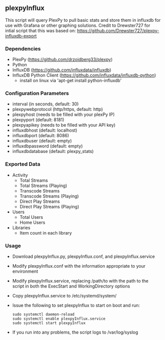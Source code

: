 ## plexpyInflux

This script will query PlexPy to pull basic stats and store them in influxdb for use with Grafana or other graphing solutions. Credit to Drewster727 for intial script that this was based on: https://github.com/Drewster727/plexpy-influxdb-export

### Dependencies
- PlexPy (https://github.com/drzoidberg33/plexpy)
- Python
- InfluxDB (https://github.com/influxdata/influxdb)
- InfluxDB Python Client (https://github.com/influxdata/influxdb-python)
  - install on linux via 'apt-get install python-influxdb'

### Configuration Parameters
- interval (in seconds, default: 30)
- plexpywebprotocol (http/https, default: http)
- plexpyhost (needs to be filled with your plexPy IP)
- plexpyport (default: 8181)
- plexpyapikey (needs to be filled with your API key)
- influxdbhost (default: localhost)
- influxdbport (default: 8086)
- influxdbuser (default: empty)
- influxdbpassword (default: empty)
- influxdbdatabase (default: plexpy_stats)

### Exported Data
- Activity
  - Total Streams
  - Total Streams (Playing)
  - Transcode Streams
  - Transcode Streams (Playing)
  - Direct Play Streams
  - Direct Play Streams (Playing)
- Users
  - Total Users
  - Home Users
- Libraries
  - Item count in each library
  
### Usage
- Download plexpyInflux.py, plexpyInflux.conf, and plexpyInflux.service
- Modify plexpyInflux.conf with the information appropriate to your environment
- Modify plexpyInflux.service, replacing /path/to with the path to the script in both the ExecStart and WorkingDirectory options
- Copy plexpyInflux.service to /etc/systemd/system/
- Issue the following to set plexpyInflux to start on boot and run:
  
  ```
  sudo systemctl daemon-reload
  sudo systemctl enable plexpyInflux.service
  sudo systemctl start plexpyInflux
  ```
- If you run into any problems, the script logs to /var/log/syslog
